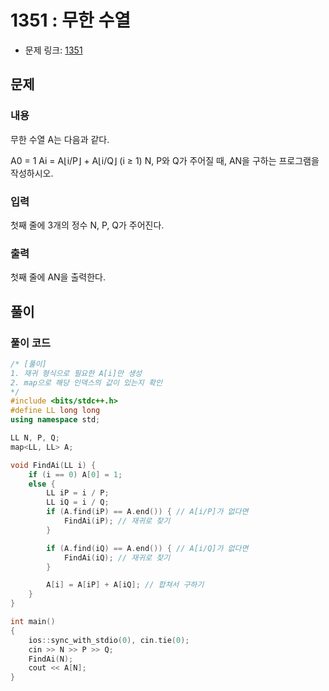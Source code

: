 # 1351 : 무한 수열
- 문제 링크: [1351](https://www.acmicpc.net/problem/1351)

## 문제
### 내용
무한 수열 A는 다음과 같다.

A0 = 1
Ai = A⌊i/P⌋ + A⌊i/Q⌋ (i ≥ 1)
N, P와 Q가 주어질 때, AN을 구하는 프로그램을 작성하시오.

### 입력
첫째 줄에 3개의 정수 N, P, Q가 주어진다.

### 출력
첫째 줄에 AN을 출력한다.

## 풀이
### 풀이 코드
```cpp
/* [풀이]
1. 재귀 형식으로 필요한 A[i]만 생성
2. map으로 해당 인덱스의 값이 있는지 확인
*/
#include <bits/stdc++.h>
#define LL long long
using namespace std;

LL N, P, Q;
map<LL, LL> A;

void FindAi(LL i) {
	if (i == 0) A[0] = 1;
	else {
		LL iP = i / P;
		LL iQ = i / Q;
		if (A.find(iP) == A.end()) { // A[i/P]가 없다면
			FindAi(iP);	// 재귀로 찾기
		}

		if (A.find(iQ) == A.end()) { // A[i/Q]가 없다면
			FindAi(iQ);	// 재귀로 찾기
		}

		A[i] = A[iP] + A[iQ]; // 합쳐서 구하기
	}
}

int main()
{
	ios::sync_with_stdio(0), cin.tie(0);
	cin >> N >> P >> Q;
	FindAi(N);
	cout << A[N];
}
```